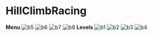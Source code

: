 # HillClimbRacing
<b> Menu </b>
![b5](https://github.com/BurakOzyolu/HillClimbRacing-Clone/assets/33603280/150f41cc-58d4-44c7-94ad-21a19fe05599)
![b6](https://github.com/BurakOzyolu/HillClimbRacing-Clone/assets/33603280/aaa62188-2360-431b-ac8a-c81f9af29086)
![b7](https://github.com/BurakOzyolu/HillClimbRacing-Clone/assets/33603280/6bb3746a-b773-4438-8b5c-1988cb3d27b1)
![b8](https://github.com/BurakOzyolu/HillClimbRacing-Clone/assets/33603280/d0c35934-e43f-4c69-be99-a1c08d95fa8a)
<b> Levels </b>
![b1](https://github.com/BurakOzyolu/HillClimbRacing-Clone/assets/33603280/ef1445ec-a05c-432c-9c03-798ac154faf6)
![b2](https://github.com/BurakOzyolu/HillClimbRacing-Clone/assets/33603280/15493697-45e1-4ef7-b068-1b347fb4aa0a)
![b3](https://github.com/BurakOzyolu/HillClimbRacing-Clone/assets/33603280/ab48506d-2e32-41aa-ae57-577533f84f9a)
![b4](https://github.com/BurakOzyolu/HillClimbRacing-Clone/assets/33603280/439ab614-585a-4b29-9bf9-e526d63ff20d)


